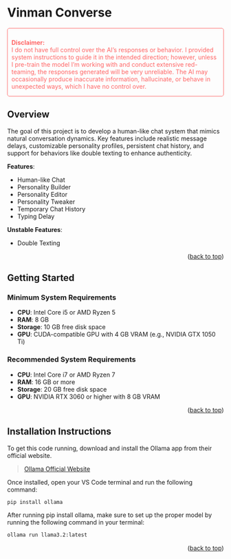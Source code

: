 <a id="readme-top"></a>

# Vinman Converse
<div style="border: 1px solid #FF6666; padding: 10px 10px 0px 9px; border-radius: 5px; color: #FF6666;">

<b>Disclaimer:</b><br>
I do not have full control over the AI’s responses or behavior. I provided system instructions to guide it in the intended direction; however, unless I pre-train the model I’m working with and conduct extensive red-teaming, the responses generated will be very unreliable. The AI may occasionally produce inaccurate information, hallucinate, or behave in unexpected ways, which I have no control over.

</div>

## Overview

The goal of this project is to develop a human-like chat system that mimics natural conversation dynamics. Key features include realistic message delays, customizable personality profiles, persistent chat history, and support for behaviors like double texting to enhance authenticity.

**Features**:

- Human-like Chat
- Personality Builder
- Personality Editor
- Personality Tweaker
- Temporary Chat History
- Typing Delay

**Unstable Features**:
- Double Texting

<p align="right">(<a href="#readme-top">back to top</a>)</p>

## Getting Started

### Minimum System Requirements

- **CPU**: Intel Core i5 or AMD Ryzen 5  
- **RAM**: 8 GB  
- **Storage**: 10 GB free disk space  
- **GPU**: CUDA-compatible GPU with 4 GB VRAM (e.g., NVIDIA GTX 1050 Ti)  

### Recommended System Requirements

- **CPU**: Intel Core i7 or AMD Ryzen 7  
- **RAM**: 16 GB or more  
- **Storage**: 20 GB free disk space  
- **GPU**: NVIDIA RTX 3060 or higher with 8 GB VRAM  

<p align="right">(<a href="#readme-top">back to top</a>)</p>

## Installation Instructions

To get this code running, download and install the Ollama app from their official website.

>[Ollama Official Website](https://ollama.com/)

Once installed, open your VS Code terminal and run the following command:
```bash
pip install ollama
```

After running pip install ollama, make sure to set up the proper model by running the following command in your terminal:
```bash
ollama run llama3.2:latest
```

<p align="right">(<a href="#readme-top">back to top</a>)</p>